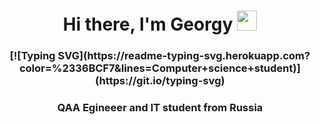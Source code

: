 <h1 align="center">Hi there, I'm Georgy</a> 
<img src="https://github.com/blackcater/blackcater/raw/main/images/Hi.gif" height="32"/></h1>
<h3 align="center">[![Typing SVG](https://readme-typing-svg.herokuapp.com?color=%2336BCF7&lines=Computer+science+student)](https://git.io/typing-svg)</h3>
<h3 align="center">QAA Egineeer and IT student from Russia</h3>
